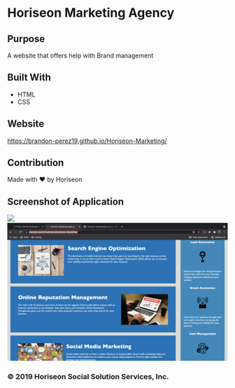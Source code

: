 # Horiseon Marketing Agency

## Purpose
A website that offers help with Brand management

## Built With
* HTML
* CSS

## Website
https://brandon-perez19.github.io/Horiseon-Marketing/

## Contribution
Made with ❤️️ by Horiseon

## Screenshot of Application

![](assets/images/Screen-Shot-2.png)
![](assets/images/Screen-Shot-1.png)


### © 2019 Horiseon Social Solution Services, Inc.
